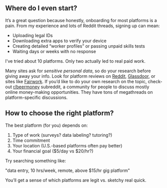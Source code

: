 ## Where do I even start?

It’s a great question because honestly, onboarding for most platforms is a pain. From my experience and lots of Reddit threads, signing up can mean:
- Uploading legal IDs
- Downloading extra apps to verify your device
- Creating detailed “worker profiles” or passing unpaid skills tests
- Waiting days or weeks with no response

I've tried about 10 platforms. Only two actually led to real paid work.

Many sites ask for *sensitive personal data*, so do your research before giving away your info. Look for platform reviews on [Reddit](http://reddit.com/), [Glassdoor](https://www.glassdoor.com/), or sites like [Fairwork](https://fair.work/). If you’d like to do your own research on the topic, check-out [r/beermoney](https://www.reddit.com/r/beermoney/) subreddit, a community for people to discuss mostly online money-making opportunities. They have tons of megathreads on platform-specific discussions. 

## How to choose the right platform?

The best platform (for you) depends on:

1. Type of work (surveys? data labeling? tutoring?)  
2. Time commitment  
3. Your location (U.S.-based platforms often pay better)  
4. Your financial goal ($5/day vs $20/hr?)

Try searching something like:

"data entry, 10 hrs/week, remote, above $15/hr gig platform"

You’ll get a sense of which platforms are legit vs. sketchy real quick.
